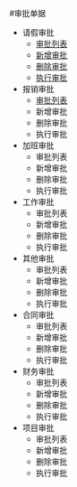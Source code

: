 #审批单据

* 请假审批
  * [审批列表](./leave.md)
  * [新增审批](./leave.md)
  * [删除审批](./leave.md)
  * [执行审批](./leave.md)
* 报销审批
  * [审批列表](./expense.md)
  * 新增审批
  * 删除审批
  * 执行审批
* 加班审批
  * 审批列表
  * 新增审批
  * 删除审批
  * 执行审批
* 工作审批
  * 审批列表
  * 新增审批
  * 删除审批
  * 执行审批
* 其他审批
  * 审批列表
  * 新增审批
  * 删除审批
  * 执行审批
* 合同审批
  * 审批列表
  * 新增审批
  * 删除审批
  * 执行审批
* 财务审批
  * 审批列表
  * 新增审批
  * 删除审批
  * 执行审批
* 项目审批
  * 审批列表
  * 新增审批
  * 删除审批
  * 执行审批